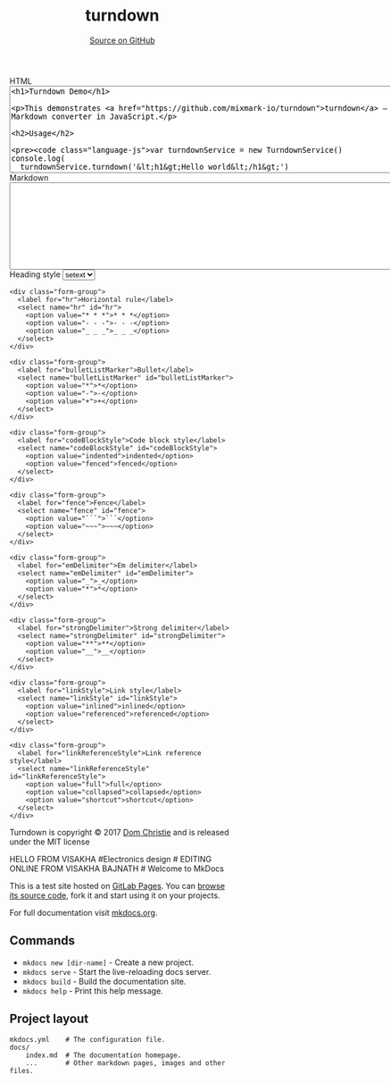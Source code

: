 <!DOCTYPE html>
<html lang="en">
<head>
<meta charset="utf-8">
<title>Turndown Demo</title>
<meta name="viewport" content="width=device-width">
<style>
  * {
    -webkit-box-sizing: border-box;
    -moz-box-sizing: border-box;
    box-sizing: border-box;
  }

  body {
    margin: 0 auto;
    font-family: courier, monospace, sans-serif;
    line-height: 1.3125;
    color: #333;
  }

  header {
    padding: 0.5em;
    background-color: #fff;
    text-align: center;
  }

  footer {
    font-size: 0.875em;
    text-align: center;
    color: #666;
  }

  h1,
  label[for="input"],
  label[for="output"] {
    margin: 0;
    font-size: 1em;
    font-weight: 700;
    letter-spacing: 0.0625em;
    text-transform: uppercase;
  }

  label[for="input"],
  label[for="output"] {
    font-weight: 400;
  }

  .source-link {
    font-size: 0.875em;
  }

  .row:before,
  .row:after {
    content: " ";
    display: table;
  }

  .row:after {
    clear: both;
  }

  .row {
    *zoom: 1;
  }

  .col,
  .form-group {
    padding: 0 0.5em;
  }

  @media (min-width: 36em) {
    .col {
      float: left;
      width: 50%;
    }
  }

  textarea {
    width: 100%;
    height: 36em;
    margin: 0;
    padding: 0.5em;
    overflow: auto;
    border: 1px solid;
    background-color: #fff;
    font-family: inherit;
    font-size: inherit;
    line-height: inherit;
    color: inherit;
  }

  #input {
    background-color: #333;
    color: #fff;
    border: none;
  }

  select {
    display: block;
    width: 100%;
    font-size: inherit;
  }

  .form-group {
    display: inline-block;
  }

  .form-group label {
    font-size: 0.875em;
  }
</style>
<script src="https://unpkg.com/turndown/dist/turndown.js"></script>
</head>
<body>
<header>
  <h1>turndown</h1>
  <a class="source-link" href="https://github.com/mixmark-io/turndown">Source on GitHub</a>
</header>
<div class="row">
  <div class="col">
    <label for="input">HTML</label>
    <textarea cols="100" rows=10 id="input"><h1>Turndown Demo</h1>

<p>This demonstrates <a href="https://github.com/mixmark-io/turndown">turndown</a> – an HTML to Markdown converter in JavaScript.</p>

<h2>Usage</h2>

<pre><code class="language-js">var turndownService = new TurndownService()
console.log(
  turndownService.turndown('&amp;lt;h1&amp;gt;Hello world&amp;lt;/h1&amp;gt;')
)</code></pre>

<hr />

<p>It aims to be <a href="http://commonmark.org/">CommonMark</a>
 compliant, and includes options to style the output. These options include:</p>

<ul>
  <li>headingStyle (setext or atx)</li>
  <li>horizontalRule (*, -, or _)</li>
  <li>bullet (*, -, or +)</li>
  <li>codeBlockStyle (indented or fenced)</li>
  <li>fence (` or ~)</li>
  <li>emDelimiter (_ or *)</li>
  <li>strongDelimiter (** or __)</li>
  <li>linkStyle (inlined or referenced)</li>
  <li>linkReferenceStyle (full, collapsed, or shortcut)</li>
</ul></textarea>
  </div>
  <div class="col">
    <label for="output">Markdown</label>
    <textarea readonly cols="100" rows=10 id="output"></textarea>
  </div>
</div>

<div class="row">
  <form method="get" action="/turndown" id="options">
    <div class="form-group">
      <label for="headingStyle">Heading style</label>
      <select name="headingStyle" id="headingStyle">
        <option value="setext">setext</option>
        <option value="atx">atx</option>
      </select>
    </div>

    <div class="form-group">
      <label for="hr">Horizontal rule</label>
      <select name="hr" id="hr">
        <option value="* * *">* * *</option>
        <option value="- - -">- - -</option>
        <option value="_ _ _">_ _ _</option>
      </select>
    </div>

    <div class="form-group">
      <label for="bulletListMarker">Bullet</label>
      <select name="bulletListMarker" id="bulletListMarker">
        <option value="*">*</option>
        <option value="-">-</option>
        <option value="+">+</option>
      </select>
    </div>

    <div class="form-group">
      <label for="codeBlockStyle">Code block style</label>
      <select name="codeBlockStyle" id="codeBlockStyle">
        <option value="indented">indented</option>
        <option value="fenced">fenced</option>
      </select>
    </div>

    <div class="form-group">
      <label for="fence">Fence</label>
      <select name="fence" id="fence">
        <option value="```">```</option>
        <option value="~~~">~~~</option>
      </select>
    </div>

    <div class="form-group">
      <label for="emDelimiter">Em delimiter</label>
      <select name="emDelimiter" id="emDelimiter">
        <option value="_">_</option>
        <option value="*">*</option>
      </select>
    </div>

    <div class="form-group">
      <label for="strongDelimiter">Strong delimiter</label>
      <select name="strongDelimiter" id="strongDelimiter">
        <option value="**">**</option>
        <option value="__">__</option>
      </select>
    </div>

    <div class="form-group">
      <label for="linkStyle">Link style</label>
      <select name="linkStyle" id="linkStyle">
        <option value="inlined">inlined</option>
        <option value="referenced">referenced</option>
      </select>
    </div>

    <div class="form-group">
      <label for="linkReferenceStyle">Link reference style</label>
      <select name="linkReferenceStyle" id="linkReferenceStyle">
        <option value="full">full</option>
        <option value="collapsed">collapsed</option>
        <option value="shortcut">shortcut</option>
      </select>
    </div>
  </form>
</div>

<footer><p>Turndown is copyright © 2017 <a href="http://www.domchristie.co.uk/">Dom Christie</a> and is released under the MIT license</p></footer>
<script>
  ;(function () {
    var input = document.getElementById('input')
    var output = document.getElementById('output')
    var optionsForm = document.getElementById('options')
    var turndownService = new window.TurndownService(options())

    input.addEventListener('input', update)

    optionsForm.addEventListener('change', function () {
      turndownService = new window.TurndownService(options())
      update()
    })

    update()

    function update () {
      output.value = turndownService.turndown(input.value)
    }

    function options () {
      var opts = {}
      var inputs = optionsForm.getElementsByTagName('select')
      for (var i = 0; i < inputs.length; i++) {
        var input = inputs[i]
        opts[input.name] = input.value
      }
      return opts
    }
  })()
</script>
</body>
</html>HELLO FROM VISAKHA
#Electronics design
# EDITING ONLINE FROM VISAKHA BAJNATH
# Welcome to MkDocs

This is a test site hosted on [GitLab Pages](https://pages.gitlab.io). You can
[browse its source code](https://gitlab.com/pages/mkdocs), fork it and start
using it on your projects.

For full documentation visit [mkdocs.org](http://mkdocs.org).

## Commands

* `mkdocs new [dir-name]` - Create a new project.
* `mkdocs serve` - Start the live-reloading docs server.
* `mkdocs build` - Build the documentation site.
* `mkdocs help` - Print this help message.

## Project layout

    mkdocs.yml    # The configuration file.
    docs/
        index.md  # The documentation homepage.
        ...       # Other markdown pages, images and other files.
